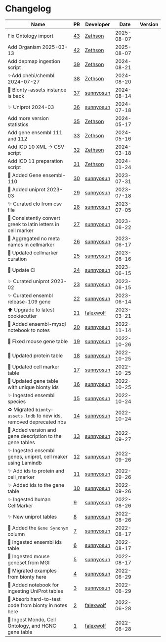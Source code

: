 # Changelog

<!-- prettier-ignore -->
Name | PR | Developer | Date | Version
--- | --- | --- | --- | ---
Fix Ontology import | [43](https://github.com/laminlabs/bionty-assets/pull/43) | [Zethson](https://github.com/Zethson) | 2025-08-07 |
Add Organism 2025-03-13 | [42](https://github.com/laminlabs/bionty-assets/pull/42) | [Zethson](https://github.com/Zethson) | 2025-08-07 |
Add depmap ingestion script | [39](https://github.com/laminlabs/bionty-assets/pull/39) | [Zethson](https://github.com/Zethson) | 2024-08-21 |
✨Add chebi/chembl 2024-07-27 | [38](https://github.com/laminlabs/bionty-assets/pull/38) | [Zethson](https://github.com/Zethson) | 2024-08-20 |
🍱 Bionty-assets instance is back | [37](https://github.com/laminlabs/bionty-assets/pull/37) | [sunnyosun](https://github.com/sunnyosun) | 2024-08-14 |
✨ Uniprot 2024-03 | [36](https://github.com/laminlabs/bionty-assets/pull/36) | [sunnyosun](https://github.com/sunnyosun) | 2024-07-18 |
Add more version statistics | [35](https://github.com/laminlabs/bionty-assets/pull/35) | [Zethson](https://github.com/Zethson) | 2024-05-17 |
Add gene ensembl 111 and 112 | [33](https://github.com/laminlabs/bionty-assets/pull/33) | [Zethson](https://github.com/Zethson) | 2024-05-16 |
Add ICD 10 XML -> CSV script | [32](https://github.com/laminlabs/bionty-assets/pull/32) | [Zethson](https://github.com/Zethson) | 2024-03-18 |
Add ICD 11 preparation script | [31](https://github.com/laminlabs/bionty-assets/pull/31) | [Zethson](https://github.com/Zethson) | 2024-01-24 |
🍱 Added Gene ensembl-110 | [30](https://github.com/laminlabs/bionty-assets/pull/30) | [sunnyosun](https://github.com/sunnyosun) | 2023-07-31 |
🍱 Added uniprot 2023-03 | [29](https://github.com/laminlabs/bionty-assets/pull/29) | [sunnyosun](https://github.com/sunnyosun) | 2023-07-18 |
✨ Curated clo from csv file | [28](https://github.com/laminlabs/bionty-assets/pull/28) | [sunnyosun](https://github.com/sunnyosun) | 2023-07-05 |
🍱 Consistently convert greek to latin letters in cell marker | [27](https://github.com/laminlabs/bionty-assets/pull/27) | [sunnyosun](https://github.com/sunnyosun) | 2023-06-22 |
🍱 Aggregated no meta names in cellmarker | [26](https://github.com/laminlabs/bionty-assets/pull/26) | [sunnyosun](https://github.com/sunnyosun) | 2023-06-17 |
🍱 Updated cellmarker curation | [25](https://github.com/laminlabs/bionty-assets/pull/25) | [sunnyosun](https://github.com/sunnyosun) | 2023-06-16 |
👷 Update CI | [24](https://github.com/laminlabs/bionty-assets/pull/24) | [sunnyosun](https://github.com/sunnyosun) | 2023-06-15 |
✨ Curated uniprot 2023-02 | [23](https://github.com/laminlabs/bionty-assets/pull/23) | [sunnyosun](https://github.com/sunnyosun) | 2023-06-15 |
✨ Curated ensembl release-109 gene | [22](https://github.com/laminlabs/bionty-assets/pull/22) | [sunnyosun](https://github.com/sunnyosun) | 2023-06-14 |
⬆️ Upgrade to latest cookiecutter | [21](https://github.com/laminlabs/bionty-assets/pull/21) | [falexwolf](https://github.com/falexwolf) | 2023-03-21 |
📝 Added ensembl-mysql notebook to notes | [20](https://github.com/laminlabs/bionty-assets/pull/20) | [sunnyosun](https://github.com/sunnyosun) | 2022-11-14 |
🐛 Fixed mouse gene table | [19](https://github.com/laminlabs/bionty-assets/pull/19) | [sunnyosun](https://github.com/sunnyosun) | 2022-10-26 |
🍱 Updated protein table | [18](https://github.com/laminlabs/bionty-assets/pull/18) | [sunnyosun](https://github.com/sunnyosun) | 2022-10-25 |
🍱 Updated cell marker table | [17](https://github.com/laminlabs/bionty-assets/pull/17) | [sunnyosun](https://github.com/sunnyosun) | 2022-10-25 |
🍱 Updated gene table with unique bionty ids | [16](https://github.com/laminlabs/bionty-assets/pull/16) | [sunnyosun](https://github.com/sunnyosun) | 2022-10-25 |
✨ Ingested ensembl species | [15](https://github.com/laminlabs/bionty-assets/pull/15) | [sunnyosun](https://github.com/sunnyosun) | 2022-10-24 |
♻️ Migrated `bionty-assets.lndb` to new ids, removed deprecated nbs | [14](https://github.com/laminlabs/bionty-assets/pull/14) | [sunnyosun](https://github.com/sunnyosun) | 2022-10-24 |
🎨 Added version and gene description to the gene tables | [13](https://github.com/laminlabs/bionty-assets/pull/13) | [sunnyosun](https://github.com/sunnyosun) | 2022-09-27 |
✨ Ingested ensembl genes, uniprot, cell maker using Lamindb | [12](https://github.com/laminlabs/bionty-assets/pull/12) | [sunnyosun](https://github.com/sunnyosun) | 2022-09-26 |
✨ Add ids to protein and cell_marker | [11](https://github.com/laminlabs/bionty-assets/pull/11) | [sunnyosun](https://github.com/sunnyosun) | 2022-09-26 |
✨ Added ids to the gene table | [10](https://github.com/laminlabs/bionty-assets/pull/10) | [sunnyosun](https://github.com/sunnyosun) | 2022-09-26 |
✨ Ingested human CellMarker | [9](https://github.com/laminlabs/bionty-assets/pull/9) | [sunnyosun](https://github.com/sunnyosun) | 2022-08-26 |
✨ New uniprot tables | [8](https://github.com/laminlabs/bionty-assets/pull/8) | [sunnyosun](https://github.com/sunnyosun) | 2022-08-26 |
🍱 Added the `Gene Synonym` column | [7](https://github.com/laminlabs/bionty-assets/pull/7) | [sunnyosun](https://github.com/sunnyosun) | 2022-08-17 |
🍱 Ingested ensembl ids table | [6](https://github.com/laminlabs/bionty-assets/pull/6) | [sunnyosun](https://github.com/sunnyosun) | 2022-08-17 |
🍱 Ingested mouse geneset from MGI | [5](https://github.com/laminlabs/bionty-assets/pull/5) | [sunnyosun](https://github.com/sunnyosun) | 2022-08-17 |
🍱 Migrated examples from bionty here | [4](https://github.com/laminlabs/bionty-assets/pull/4) | [sunnyosun](https://github.com/sunnyosun) | 2022-06-29 |
🍱 Added notebook for ingesting UniProt tables | [3](https://github.com/laminlabs/bionty-assets/pull/3) | [sunnyosun](https://github.com/sunnyosun) | 2022-06-29 |
📝 Absorb hard-to-test code from bionty in notes here | [2](https://github.com/laminlabs/bionty-assets/pull/2) | [falexwolf](https://github.com/falexwolf) | 2022-06-28 |
📝 Ingest Mondo, Cell Ontology, and HGNC gene table | [1](https://github.com/laminlabs/bionty-assets/pull/1) | [falexwolf](https://github.com/falexwolf) | 2022-06-28 |
